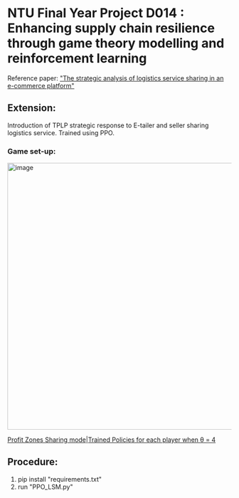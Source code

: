 # NTU Final Year Project D014 : Enhancing supply chain resilience through game theory modelling and reinforcement learning
Reference paper: ["The strategic analysis of logistics service sharing in an e-commerce platform"](https://www.sciencedirect.com/science/article/abs/pii/S0305048318313628)


## Extension:

Introduction of TPLP strategic response to E-tailer and seller sharing logistics service. Trained using PPO.

### Game set-up:
<img src="https://github.com/user-attachments/assets/b02d3db8-9587-40b9-9095-d77b1437fb82" alt="image" width="600" height="600">


[Profit Zones Sharing mode](Profitable%20zone.png)|[Trained Policies for each player when θ = 4](Trained_policies_theta4)

## Procedure:

1. pip install "requirements.txt"
2. run "PPO_LSM.py"
